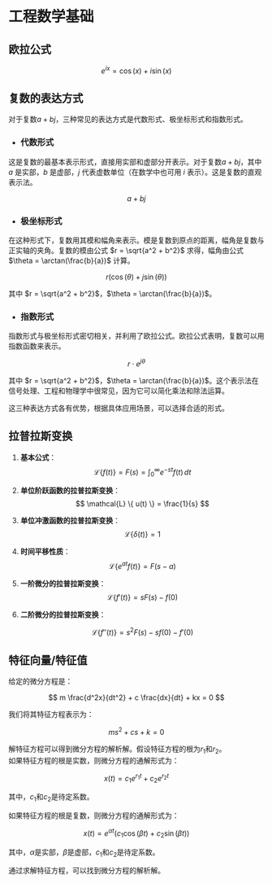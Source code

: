 # 工程数学基础

## 欧拉公式

$$
e^{ix} = \cos(x) + i\sin(x)
$$

## 复数的表达方式

对于复数$a + bj$，三种常见的表达方式是代数形式、极坐标形式和指数形式。

- ### 代数形式

这是复数的最基本表示形式，直接用实部和虚部分开表示。对于复数$a + bj$，其中$a$ 是实部，$b$ 是虚部，$j$ 代表虚数单位（在数学中也可用 $i$ 表示）。这是复数的直观表示法。

$$a + bj$$

- ### 极坐标形式

在这种形式下，复数用其模和幅角来表示。模是复数到原点的距离，幅角是复数与正实轴的夹角。复数的模由公式 $r = \sqrt{a^2 + b^2}$ 求得，幅角由公式 $\theta = \arctan(\frac{b}{a})$ 计算。

$$r(\cos(\theta) + j\sin(\theta))$$

其中 $r = \sqrt{a^2 + b^2}$，$\theta = \arctan(\frac{b}{a})$。

- ### 指数形式

指数形式与极坐标形式密切相关，并利用了欧拉公式。欧拉公式表明，复数可以用指数函数来表示。

$$r \cdot e^{j\theta}$$

其中 $r = \sqrt{a^2 + b^2}$，$\theta = \arctan(\frac{b}{a})$。这个表示法在信号处理、工程和物理学中很常见，因为它可以简化乘法和除法运算。

这三种表达方式各有优势，根据具体应用场景，可以选择合适的形式。

## 拉普拉斯变换

1. **基本公式**：
   $$ \mathcal{L} \{ f(t) \} = F(s) = \int_{0}^{\infty} e^{-st} f(t) \, dt $$
2. **单位阶跃函数的拉普拉斯变换**：
   $$ \mathcal{L} \{ u(t) \} = \frac{1}{s} $$

3. **单位冲激函数的拉普拉斯变换**：
   $$ \mathcal{L} \{ \delta(t) \} = 1 $$
4. **时间平移性质**：
   $$ \mathcal{L} \{ e^{at} f(t) \} = F(s - a) $$
5. **一阶微分的拉普拉斯变换**：
   $$ \mathcal{L} \{ f'(t) \} = sF(s) - f(0) $$
6. **二阶微分的拉普拉斯变换**：

   $$ \mathcal{L} \{ f''(t) \} = s^2F(s) - sf(0) - f'(0) $$

## 特征向量/特征值

给定的微分方程是：

$$ m \frac{d^2x}{dt^2} + c \frac{dx}{dt} + kx = 0 $$

我们将其特征方程表示为：

$$ m s^2 + c s + k = 0 $$

解特征方程可以得到微分方程的解析解。假设特征方程的根为$r_1$和$r_2$。\
如果特征方程的根是实数，则微分方程的通解形式为：

$$ x(t) = c_1 e^{r_1 t} + c_2 e^{r_2 t} $$

其中，$c_1$和$c_2$是待定系数。

如果特征方程的根是复数，则微分方程的通解形式为：

$$ x(t) = e^{\alpha t} (c_1 \cos(\beta t) + c_2 \sin(\beta t)) $$

其中，$\alpha$是实部，$\beta$是虚部，$c_1$和$c_2$是待定系数。

通过求解特征方程，可以找到微分方程的解析解。
